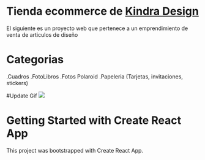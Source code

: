 # Tienda ecommerce de [Kindra Design](https://www.instagram.com/kindradesign/)
El siguiente es un proyecto web que pertenece a un emprendimiento de venta de articulos de diseño
# Categorias
.Cuadros
.FotoLibros
.Fotos Polaroid
.Papeleria  (Tarjetas, invitaciones, stickers)

#Update Gif
![](https://github.com/ValentinaVaccarezza/KindraDesignEcommerce/blob/master/src/componentes/media/kindra.gif)

# Getting Started with Create React App
This project was bootstrapped with Create React App.

